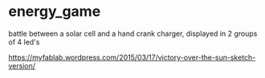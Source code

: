 # energy_game
battle between a solar cell and a hand crank charger, displayed in 2 groups of 4 led's

https://myfablab.wordpress.com/2015/03/17/victory-over-the-sun-sketch-version/
